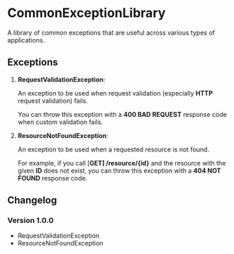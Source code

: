 # CommonExceptionLibrary
A library of common exceptions that are useful across various types of applications.

## Exceptions

1) **RequestValidationException**: 

    An exception to be used when request validation (especially **HTTP** request validation) fails. 
    
    You can throw this exception with a **400 BAD REQUEST** response code when custom validation fails.


2) **ResourceNotFoundException**:

    An exception to be used when a requested resource is not found. 
    
    For example, if you call [**GET] /resource/{id}** and the resource with the given **ID** 
    does not exist, you can throw this exception with a **404 NOT FOUND** response code.

## Changelog

### Version 1.0.0
- RequestValidationException
- ResourceNotFoundException